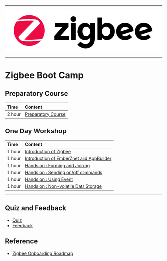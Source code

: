 ********
![zigbee](files/zigbee.png)
********


# Zigbee Boot Camp



## Preparatory Course
| Time | Content |  
|:---- |:----|    
| 2 hour | [Preparatory Course](Zigbee-Preparatory-Course) |


## One Day Workshop
| Time | Content |  
|:---- |:----|    
| 1 hour | [Introduction of Zigbee](Zigbee-Introduction-of-Zigbee-Basic) |
| 1 hour | [Introduction of EmberZnet and AppBuilder](Zigbee-Introduction-of-EmberZnet-and-AppBuilder) |
| 1 hour | [Hands on : Forming and Joining](Zigbee-Hands-on-Forming-and-Joining) |
| 1 hour | [Hands on : Sending on/off commands](Zigbee-Hands-on-Sending-OnOff-Commands) |
| 1 hour | [Hands on : Using Event](Zigbee-Hands-on-Using-Event) |
| 1 hour | [Hands on : Non-volatile Data Storage](Zigbee-Hands-on-Non-volatile-Data-Storage) |
*************

## Quiz and Feedback
- [Quiz](https://forms.office.com/Pages/ResponsePage.aspx?id=ItjbVDFSIEuUTW9KvNVB-_gYgvSbceFAppvKGwjVr_1UQVdQVVFYTlYwMjhZRlMzVDdUMlA0NUFSNy4u)
- [Feedback](https://forms.office.com/Pages/ResponsePage.aspx?id=ItjbVDFSIEuUTW9KvNVB-_gYgvSbceFAppvKGwjVr_1UMDNWUkNYM1UyWkRBRUY5VVFIOTFTTEVZNi4u)

## Reference
- [Zigbee Onboarding Roadmap][Zigbee Onboarding Roadmap]

[Zigbee Onboarding Roadmap]: files/ZB-Zigbee-Boot-Camp/Silicon-Labs-ZigBee-Onboarding-Roadmap.pdf
